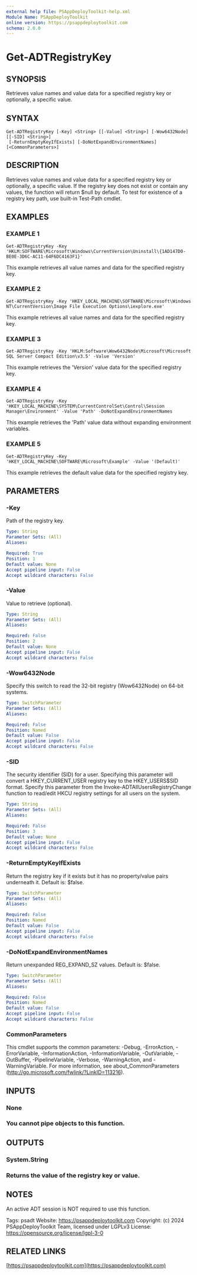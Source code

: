 ```yaml
---
external help file: PSAppDeployToolkit-help.xml
Module Name: PSAppDeployToolkit
online version: https://psappdeploytoolkit.com
schema: 2.0.0
---
```


# Get-ADTRegistryKey

## SYNOPSIS
Retrieves value names and value data for a specified registry key or optionally, a specific value.

## SYNTAX

```
Get-ADTRegistryKey [-Key] <String> [[-Value] <String>] [-Wow6432Node] [[-SID] <String>]
 [-ReturnEmptyKeyIfExists] [-DoNotExpandEnvironmentNames] [<CommonParameters>]
```

## DESCRIPTION
Retrieves value names and value data for a specified registry key or optionally, a specific value.
If the registry key does not exist or contain any values, the function will return $null by default.
To test for existence of a registry key path, use built-in Test-Path cmdlet.

## EXAMPLES

### EXAMPLE 1
```
Get-ADTRegistryKey -Key 'HKLM:SOFTWARE\Microsoft\Windows\CurrentVersion\Uninstall\{1AD147D0-BE0E-3D6C-AC11-64F6DC4163F1}'
```

This example retrieves all value names and data for the specified registry key.

### EXAMPLE 2
```
Get-ADTRegistryKey -Key 'HKEY_LOCAL_MACHINE\SOFTWARE\Microsoft\Windows NT\CurrentVersion\Image File Execution Options\iexplore.exe'
```

This example retrieves all value names and data for the specified registry key.

### EXAMPLE 3
```
Get-ADTRegistryKey -Key 'HKLM:Software\Wow6432Node\Microsoft\Microsoft SQL Server Compact Edition\v3.5' -Value 'Version'
```

This example retrieves the 'Version' value data for the specified registry key.

### EXAMPLE 4
```
Get-ADTRegistryKey -Key 'HKEY_LOCAL_MACHINE\SYSTEM\CurrentControlSet\Control\Session Manager\Environment' -Value 'Path' -DoNotExpandEnvironmentNames
```

This example retrieves the 'Path' value data without expanding environment variables.

### EXAMPLE 5
```
Get-ADTRegistryKey -Key 'HKEY_LOCAL_MACHINE\SOFTWARE\Microsoft\Example' -Value '(Default)'
```

This example retrieves the default value data for the specified registry key.

## PARAMETERS

### -Key
Path of the registry key.

```yaml
Type: String
Parameter Sets: (All)
Aliases:

Required: True
Position: 1
Default value: None
Accept pipeline input: False
Accept wildcard characters: False
```

### -Value
Value to retrieve (optional).

```yaml
Type: String
Parameter Sets: (All)
Aliases:

Required: False
Position: 2
Default value: None
Accept pipeline input: False
Accept wildcard characters: False
```

### -Wow6432Node
Specify this switch to read the 32-bit registry (Wow6432Node) on 64-bit systems.

```yaml
Type: SwitchParameter
Parameter Sets: (All)
Aliases:

Required: False
Position: Named
Default value: False
Accept pipeline input: False
Accept wildcard characters: False
```

### -SID
The security identifier (SID) for a user.
Specifying this parameter will convert a HKEY_CURRENT_USER registry key to the HKEY_USERS\$SID format.
Specify this parameter from the Invoke-ADTAllUsersRegistryChange function to read/edit HKCU registry settings for all users on the system.

```yaml
Type: String
Parameter Sets: (All)
Aliases:

Required: False
Position: 3
Default value: None
Accept pipeline input: False
Accept wildcard characters: False
```

### -ReturnEmptyKeyIfExists
Return the registry key if it exists but it has no property/value pairs underneath it.
Default is: $false.

```yaml
Type: SwitchParameter
Parameter Sets: (All)
Aliases:

Required: False
Position: Named
Default value: False
Accept pipeline input: False
Accept wildcard characters: False
```

### -DoNotExpandEnvironmentNames
Return unexpanded REG_EXPAND_SZ values.
Default is: $false.

```yaml
Type: SwitchParameter
Parameter Sets: (All)
Aliases:

Required: False
Position: Named
Default value: False
Accept pipeline input: False
Accept wildcard characters: False
```

### CommonParameters
This cmdlet supports the common parameters: -Debug, -ErrorAction, -ErrorVariable, -InformationAction, -InformationVariable, -OutVariable, -OutBuffer, -PipelineVariable, -Verbose, -WarningAction, and -WarningVariable.
For more information, see about_CommonParameters (http://go.microsoft.com/fwlink/?LinkID=113216).

## INPUTS

### None
### You cannot pipe objects to this function.
## OUTPUTS

### System.String
### Returns the value of the registry key or value.
## NOTES
An active ADT session is NOT required to use this function.

Tags: psadt
Website: https://psappdeploytoolkit.com
Copyright: (c) 2024 PSAppDeployToolkit Team, licensed under LGPLv3
License: https://opensource.org/license/lgpl-3-0

## RELATED LINKS

[https://psappdeploytoolkit.com](https://psappdeploytoolkit.com)

